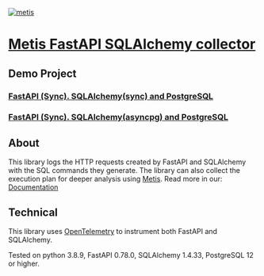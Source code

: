 [![metis](https://static-asserts-public.s3.eu-central-1.amazonaws.com/metis-min-logo.png)](https://www.metisdata.io/)

# [Metis FastAPI SQLAlchemy collector](https://docs.metisdata.io/metis/sdk-integration/python-sqlalchemy) 

## Demo Project

### [FastAPI (Sync). SQLAlchemy(sync) and PostgreSQL](https://github.com/metis-data/python-fastapi-postgresql-sqlalchemy)

### [FastAPI (Sync). SQLAlchemy(asyncpg) and PostgreSQL](https://github.com/metis-data/python-fastapi-postgresql-sqlalchemy-asyncpg)

## About

This library logs the HTTP requests created by FastAPI and SQLAlchemy with the SQL commands they generate. The library
can also collect the execution plan for deeper analysis using [Metis](https://metisdata.io).
Read more in our: [Documentation](https://docs.metisdata.io)

## Technical

This library uses [OpenTelemetry](https://pypi.org/project/opentelemetry-sdk/) to instrument both FastAPI and
SQLAlchemy.

Tested on python 3.8.9, FastAPI 0.78.0, SQLAlchemy 1.4.33, PostgreSQL 12 or higher.

